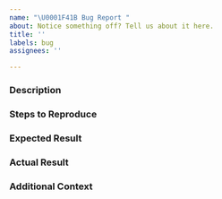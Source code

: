 ```yaml
---
name: "\U0001F41B Bug Report "
about: Notice something off? Tell us about it here.
title: ''
labels: bug
assignees: ''

---
```


<!-- If you have any questions while filling out this issue template, please feel free to reach out to us through the [Unmock Community Gitter](https://gitter.im/unmock/community)  -->

### Description

<!-- A clear and concise description of what the bug is. -->

### Steps to Reproduce

<!-- Steps for how we can replicate your experience. A numbered list is best. -->

### Expected Result 

<!-- What did you expect to happen? -->

### Actual Result 

<!-- What actually happened? -->

### Additional Context

<!-- 
    Anything else that will help us better understand, for example:
      * Information about your local environment
      * Screenshots
      * Code snippets
-->
